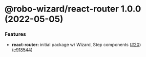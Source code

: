 # @robo-wizard/react-router 1.0.0 (2022-05-05)


### Features

* **react-router:** initial package w/ Wizard, Step components ([#20](https://github.com/HipsterBrown/robo-wizard/issues/20)) ([e918544](https://github.com/HipsterBrown/robo-wizard/commit/e9185445ee1dedc6256790e4a2443d093d90cda2))
